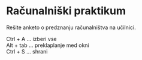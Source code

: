 # Računalniški praktikum
Rešite anketo o predznanju računalništva na učilnici.

Ctrl + A ... izberi vse <br>
Alt + tab ... preklaplanje med okni <br>
Ctrl + S ... shrani <br>
